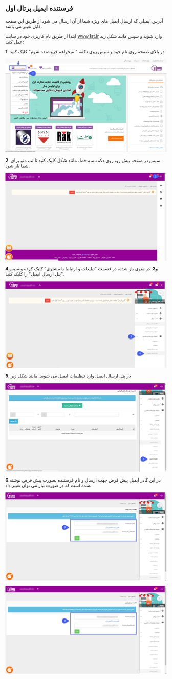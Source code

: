 ﻿## فرستنده ایمیل پرتال اول

آدرس ایمیلی که ارسال ایمیل های ویژه شما از آن ارسال می شود از طریق این صفحه قابل تغییر می باشد.

ابتدا از طریق نام کاربری خود در سایت www.1st.ir  وارد شوید و سپس مانند شکل زید عمل کنید:

**1**. در بالای صفحه روی نام خود و سپس روی دکمه " میخواهم فروشنده شوم" کلیک کنید.

![](advertising-mail-1st-1.png)

**2**. سپس در صفحه پیش رو، روی دکمه سه خط، مانند شکل کلیک کنید تا تب منو برای شما باز شود.

![](advertising-mail-1st-2.png)

**4و3**. در منوی باز شده، در قسمت "تبلیغات و ارتباط با مشتری" کلیک کرده و سپس "پنل ارسال ایمیل" را کلیک کنید.

![](advertising-mail-1st-3.png)

**5**. در پنل ارسال ایمیل وارد تنظیمات ایمیل می شوید. مانند شکل زیر

![](advertising-mail-1st-4.png)

**6**.در این کادر ایمیل پیش فرض جهت ارسال و نام فرستنده بصورت پیش فرض نوشته شده است که در صورت نیاز می توان تغییر داد.

![](advertising-mail-1st-5.png)

![](advertising-mail-1st-5.png)



